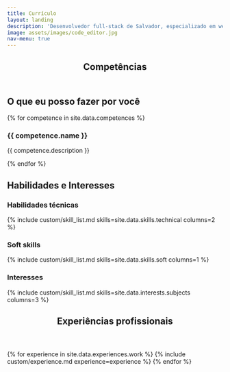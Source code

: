 ```yaml
---
title: Currículo
layout: landing
description: 'Desenvolvedor full-stack de Salvador, especializado em web apps feitos com React'
image: assets/images/code_editor.jpg
nav-menu: true
---
```


<div id="main">
    <section id="one">
        <div class="inner">
            <header class="major">
                <h1>Competências</h1>
            </header>
            <h2>O que eu posso fazer por você</h2>
            <div class="row">
                {% for competence in site.data.competences %}
                    <div class="4u 12u$(small)">
                        <h3>{{ competence.name }}</h3>
                        <p>{{ competence.description }}</p>
                    </div>
                {% endfor %}
            </div>
            <h2>Habilidades e Interesses</h2>
            <div class="row">
                <div class="8u 12u$(small)">
                    <h3>Habilidades técnicas</h3>
                    {% include custom/skill_list.md skills=site.data.skills.technical columns=2 %}
                </div>
                <div class="4u 12u$(small)">
                    <h3>Soft skills</h3>
                    {% include custom/skill_list.md skills=site.data.skills.soft columns=1 %}
                </div>
            </div>
            <h3>Interesses</h3>
            <div>
                {% include custom/skill_list.md skills=site.data.interests.subjects columns=3 %}
            </div>
        </div>
    </section>
    <section id="two">
        <div class="inner">
            <header class="major">
                <h1>Experiências profissionais</h1>
            </header>
            {% for experience in site.data.experiences.work %}
                {% include custom/experience.md experience=experience %}
            {% endfor %}
        </div>
    </section>
</div>